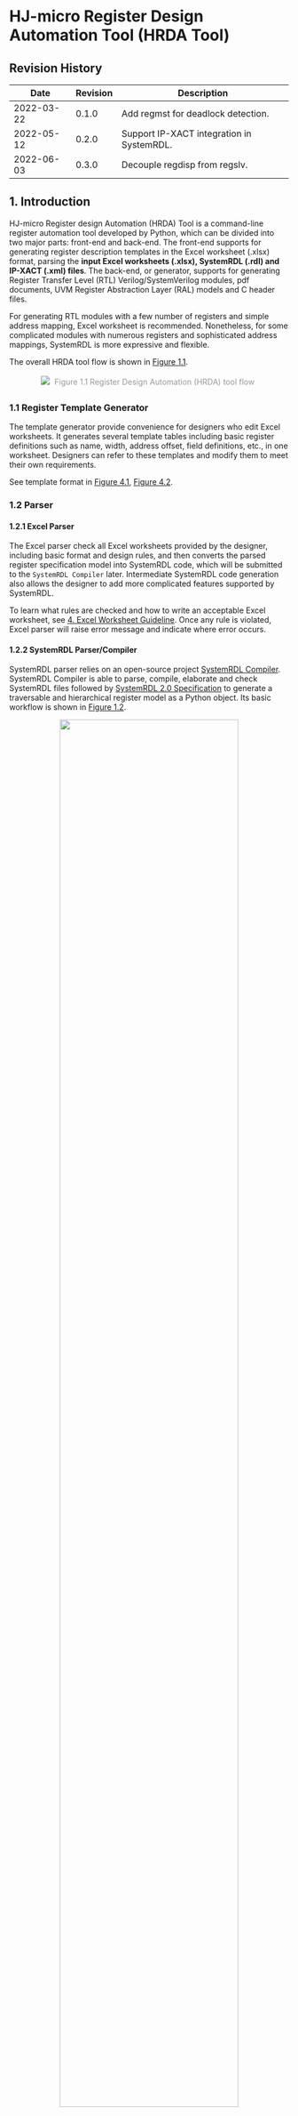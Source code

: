 # **HJ-micro Register Design Automation Tool (HRDA Tool)**

## **Revision History**

| Date       | Revision | Description                               |
| ---------- | -------- | ----------------------------------------- |
| 2022-03-22 | 0.1.0    | Add regmst for deadlock detection.        |
| 2022-05-12 | 0.2.0    | Support IP-XACT integration in SystemRDL. |
| 2022-06-03 | 0.3.0    | Decouple regdisp from regslv.             |

## **1. Introduction**

HJ-micro Register design Automation (HRDA) Tool is a command-line register automation tool developed by Python, which can be divided into two major parts: front-end and back-end. The front-end supports for generating register description templates in the Excel worksheet (.xlsx) format, parsing the **input Excel worksheets (.xlsx), SystemRDL (.rdl) and IP-XACT (.xml) files**. The back-end, or generator, supports for generating Register Transfer Level (RTL) Verilog/SystemVerilog modules, pdf documents, UVM Register Abstraction Layer (RAL) models and C header files.

For generating RTL modules with a few number of registers and simple address mapping, Excel worksheet is recommended. Nonetheless, for some complicated modules with numerous registers and sophisticated address mappings, SystemRDL is more expressive and flexible.

The overall HRDA tool flow is shown in [Figure 1.1](#pics_tool_flow).

<span id="pics_tool_flow"></span>
<center>
    <img src="docs/pics/tool_flow.svg">
    <div style="display: inline-block;
        color: #999;
        padding: 5px;">Figure 1.1 Register Design Automation (HRDA) tool flow
    </div>
</center>

### **1.1 Register Template Generator**

The template generator provide convenience for designers who edit Excel worksheets. It generates several template tables including basic register definitions such as name, width, address offset, field definitions, etc., in one worksheet. Designers can refer to these templates and modify them to meet their own requirements.

See template format in [Figure 4.1](#pics_excel_temp_cn), [Figure 4.2](#pics_excel_temp_en).

### **1.2 Parser**

#### **1.2.1 Excel Parser**

The Excel parser check all Excel worksheets provided by the designer, including basic format and design rules, and then converts the parsed register specification model into SystemRDL code, which will be submitted to the `SystemRDL Compiler` later. Intermediate SystemRDL code generation also allows the designer to add more complicated features supported by SystemRDL.

To learn what rules are checked and how to write an acceptable Excel worksheet, see [4. Excel Worksheet Guideline](#4-excel-worksheet-guideline). Once any rule is violated, Excel parser will raise error message and indicate where error occurs.

#### **1.2.2 SystemRDL Parser/Compiler**

SystemRDL parser relies on an open-source project [SystemRDL Compiler](https://github.com/SystemRDL/systemrdl-compiler). SystemRDL Compiler is able to parse, compile, elaborate and check SystemRDL files followed by [SystemRDL 2.0 Specification](https://www.accellera.org/images/downloads/standards/systemrdl/SystemRDL_2.0_Jan2018.pdf) to generate a traversable and hierarchical register model as a Python object. Its basic workflow is shown in [Figure 1.2](#pics_systemrdl_compiler).

<span id="pics_systemrdl_compiler"></span>
<center>
    <img src="docs/pics/systemrdl_compiler.svg" width="80%">
    <div style="display: inline-block;
    color: #999;
    padding: 5px;">Figure 1.2 SystemRDL compiler workflow </div>
</center>

Simple example:

```systemrdl
reg my_reg_t {
    field {} f1;
    field {} f2;
};

addrmap top {
    my_reg_t A[4];
    my_reg_t B;
};
```

Once compiled, the register model can be described like this:

<span id="pics_systemrdl_compiler"></span>
<center>
    <img src="docs/pics/rdlcompiler_ex1.svg" width="80%">
    <div style="display: inline-block;
    color: #999;
    padding: 5px;">Figure 1.3 hierarchical register model</div>
</center>

The hierarchical register model bridges the front-end and the back-end of HRDA. The front-end parser ultimately generates this model, and everything in the back-end is based on it after some pre-processing.

For a detailed description of this model, see SystemRDL Compiler Documentation : <https://systemrdl-compiler.readthedocs.io/en/stable/index.html>

#### **1.2.3 IP-XACT Importer**

The IP-XACT importer relies on an open-source project [PeakRDL-ipxact](https://github.com/SystemRDL/peakrdl-ipxact), and involves the ability to translate from IP-XACT data exchange document format to a SystemRDL register model.

Importing IP-XACT definitions can occur at any point alongside normal SystemRDL file compilation. When an IP-XACT file is imported, the register description is loaded into the SystemRDL register model as if it were an `addrmap` component declaration. Once imported, the IP-XACT contents can be used as-is, or referenced from another SystemRDL file.

### **1.3 Generator**

#### **1.3.1 Model Preprocessor**

The preprocessor traverse the register model compiled by the front-end, during which it modifies and double-check some node properties related to RTL generation.

To be more concrete:

- insert *hdl_path_slice* properties for each `field` instance
- complement user-defined properties for instances
  - *hj_genmst*
  - *hj_genslv*
  - *hj_gendisp*
  - *hj_flatten_addrmap*
  - *hj_use_abs_addr*
- check whether there are illegal assignments and try to fix some wrong property assignments
- filter some instances by assigning *ispresent = false*, thus the UVM RAL model won't consists of them
- complement RTL module names of all `addrmap` instances

#### **1.3.2 RTL Generator**

The RTL Generator is the core functionality of HRDA. It traverses the preprocessed register model and generate RTL code in Verilog/SystemVerilog format.

For the detailed architecture, see [2. RTL Architecture](#2-rtl-architecture).

#### **1.3.3 HTML Generator**

The HTML generator relies on an open-source project [PeakRDL-html](https://github.com/SystemRDL/peakrdl-html). It is able to generate address space documentation HTML file from the preprocessed register model. A simple example of exported HTML is shown in [Figure 1.4](#pics_html_ex).

<span id="pics_html_ex"></span>
<center>
    <img src="docs/pics/html_ex.png" width="80%">
    <div style="display: inline-block;
    color: #999;
    padding: 5px;">Figure 1.4 HTML document example</div>
</center>

------------------------------

**Warning:** Once there are numerous registers, such as tens of thousands, the generation process and the response the generated HTML page will be very slow and stuck at the loading process.

------------------------------

#### **1.3.4 PDF Generator**

(TO BE DONE)

### **1.3.5 UVM RAL Generator**

The export of the UVM register model relies on an open-source project [PeakRDL-uvm](https://github.com/SystemRDL/peakrdl-uvm).

### **1.3.6 C Header Generator**

(TO BE DONE)

## **2. RTL Architecture**

Control and status regsiters are distributed all around the chip in different subsystems, such as Network-on-chip (NoC), PCIe, MMU, SoC interconnect, Generic Interrupt Controller, etc. Not only hardware logic inside the respective subsystem, but also software needs to access them via system bus. HRDA provides a unified RTL architecture to make all these registers accessible by hardware, and software, namely visible to Application Processors (APs). All RTL modules generated by HRDA tool ultimately forms a network where each subsystem designer occupies one or more register trees (see more details in [2.1 Register Network](#21-register-network)).

### **2.1 Register Network**

Register Network, or `reg_network`, is a multi-root hierarchical network. A typical network architecture is shown in [Figure 2.1](#pics_reg_network).

<span id="pics_reg_network"></span>
<center>
    <img src="docs/pics/reg_network.svg"><br>
    <div style="display: inline-block;
    color: #999;
    padding: 5px;">Figure 2.1 register network architecture</div>
</center>

The entire network consists of many Register Tree (`reg_tree`) modules generated by HRDA which may connect to upstream interconnect unit, such as ARM NIC-450 Non-coherent Interconnect. The number of `reg_tree` modules determines the number of interface the upstream interconnect forwards.

Register Access Master, or `regmst`, is the root of a `reg_tree`. It converts `APB` interface to Register Native Access Interface (`reg_native_if`). See more details in [2.2 Register Native Access Interface (reg_native_if)](#22-register-native-access-interface-reg_native_if). Designers can delicately write SystemRDL files to construct multiple `reg_tree` modules, and connect them to upstream NIC-450 to support concurrent register access between different `reg_tree`.

There are some submodules in `reg_tree`:

- Register Access Master (`regmst`): a module generated by HRDA that serves as the root node of `reg_tree`. It is responsible for transfer reception from upstream interconnect and transfer forwarding to downstream modules (actually `regdisp`), and monitoring child node status as well. See more details in [2.3 Register Access Master (regmst)](#23-register-access-master-regmst).

- Register Dispatcher (`regdisp`): a module generated by HRDA that selectively dispatches transactions from upstream `reg_native_if` to one or more downstream `reg_native_if` by absolute address or base offset. `regdisp` modules can be chained to serve as child nodes (but not terminal nodes) in `reg_tree`. See more details in [2.4 Register Dispatcher (regdisp)](#24-register-dispatcher-regdisp)

- Register Access Slave (`regslv`): a module generated by HRDA that contains all **internal** registers described in SystemRDL. According to design and generation principles, `regslv` modules can only be connected to `regdisp` and serve as terminal nodes in `reg_tree`. If some registers are declared to be **external** in SystemRDL, `regslv` won't generate their RTL code. See more details in [2.5 Register Access Slave (regslv)](#25-register-access-slave-regslv).

- 3rd party IP: registers in other 3rd party IPs can also be accessed by connecting themselves to `reg_tree` via `reg_native_if`. According to design and generation principles, 3rd party IPs can only be connected to `regdisp` nodes and serve as terminal nodes in `reg_tree`.

- Memory: in some situations, memory is used to implement logical registers. External memories can be mapped to the register address space and integrated into the unified management of `reg_network` via `reg_native_if`, at which point the system bus sees no difference in the behavior of memory accesses and register accesses. Memories can only be connected to `regdisp` and serve as terminal nodes in `reg_tree`.

All modules above is corresponding to some components defined in the SystemRDL description written by designers, and their relationship can be found in [3. SystemRDL Coding Guideline](#3-systemrdl-coding-guideline).

------------------------------

**Note:** `reg_network` and `reg_tree` are not the RTL code generation boundry. In other words, there is not a wrapper of `reg_network` and `reg_tree` (but maybe HDRA will implement `reg_tree` wrapper generation in a future release). For now, only separate `regmst`, `regdisp`, `regslv` and bridge components will be generated, so it all depends on designers how to connect `reg_tree` (`regmst` and `regslv`) to the upstream interconnect unit such as NIC-450.

------------------------------

### **2.2 Register Native Access Interface (reg_native_if)**

Typically, except that the upstream interface of `regmst` is `APB`, every module is connected into the register network as a child node in `reg_tree` via Register Native Access Interface (`reg_native_if`). `reg_natvie_if` is used under following circumstances in `reg_network`:

- `regmst <-> regdisp`

- `regdisp <-> regdisp`

- `regdisp <-> regslv`

- `regdisp <-> 3rd party IP`

- `regdisp <-> memory`

All signals are listed in [Table 2.2](#table_rni_def):

<span id="table_rni_def"></span>
| Signal Name | Direction | Width | Description |
| ----------- | --------- | ----- | ----------- |
| req_vld | input from upstream, output to downsream | 1 | request valid |
| ack_vld | output to upstream, input from downsream | 1 | acknowledgement valid |
| addr | input from upstream, output to downsream | BUS_ADDR_WIDTH | address |
| wr_en | input from upstream, output to downsream | 1 | write enable |
| rd_en | input from upstream, output to downsream | 1 | read enable |
| wr_data | input from upstream, output to downsream | BUS_DATA_WIDTH | write data |
| rd_data | output to upstream, input from downsream | BUS_DATA_WIDTH | read data |
<center>
    <div style="display: inline-block;
        color: #999;
        padding: 5px;">Table 2.2 reg_native_if signal definitions
    </div>
</center>

where `BUS_ADDR_WIDTH` defaults to 64 bit, and `BUS_DATA_WIDTH` defaults to 32 bit.

As mentioned before, `reg_native_if` can be forwarded to connect external memories or 3rd party IPs which serve as terminal nodes in `reg_tree`. The following [2.2.1 Write Transaction](#221-write-transaction) and [2.2.2 Read Transaction](#222-read-transaction) sections show basic transaction sequences to help designers integrate modules and connect wires.

For one read or write transaction, **`ack_vld` is not allowed to be asserted by downstream modules before `req_vld` is asserted**.

#### **2.2.1 Write Transaction**

There are two methods for write transactions. One is with no wait state: `ack_vld` is asserted once `req_vld` and `wr_en` raises. The other is with one or more wait states: `ack_vld` is asserted after `req_vld` and `wr_en` have raised for more than one cycles. `req_vld`, `addr`, `wr_en` and `wr_data` should be valid at the same cycle, and are valid for **only one cycle**.

<span id="pics_rni_write_trans_1"></span>
<center>
    <img src="docs/pics/reg_native_if/write_trans_1.svg"><br>
    <div style="display: inline-block;
        color: #999;
        padding: 5px;">Figure 2.3 write transaction with no wait state
    </div>
</center>

<span id="pics_rni_write_trans_2"></span>
<center>
    <img src="docs/pics/reg_native_if/write_trans_2.svg"><br>
    <div style="display: inline-block;
        color: #999;
        padding: 5px;">Figure 2.4 write transaction with one or more wait states
    </div>
</center>

#### **2.2.2 Read Transaction**

There are two methods for read transactions. One is with no wait state: `ack_vld` is asserted and `rd_data` are valid once `req_vld` and `rd_en` raises. The other is with one or more wait states: `ack_vld` is asserted after `req_vld` and `rd_en` have raised for more than one cycles. `req_vld`, `addr`, `rd_en` should be valid at the same cycle, and are valid for **only one cycle**.

<span id="pics_rni_read_trans_1"></span>
<center>
    <img src="docs/pics/reg_native_if/read_trans_1.svg"><br>
    <div style="display: inline-block;
        color: #999;
        padding: 5px;">Figure 2.5 read transaction with no wait state
    </div>
</center>

<span id="pics_rni_read_trans_2"></span>
<center>
    <img src="docs/pics/reg_native_if/read_trans_2.svg"><br>
    <div style="display: inline-block;
    color: #999;
    padding: 5px;">Figure 2.6 read transaction with one or more wait states
</div>
</center>

### **2.3 Register Access Master (regmst)**

The top-level (root) `addrmap` instance in SystemRDL corresponds to a `regmst` module, and the RTL module name (also file name) is `regmst_<suffix>`, where `<suffix>` is instance name of root `addrmap` in SystemRDL.

If input files are Excel worksheets only, all of them will be converted to SystemRDL and an extra top-level (root) `addrmap` will be automatically generated, the instance name is `excel_top` or assigned by `-m/--module` option (see [5.2 Command Options and Arguments](#52-command-options-and-arguments)).

`regmst` is the root node of `reg_tree`, and is responsible for monitoring all downstream nodes. [Figure 2.7](#pics_regmst_rtl_infra) shows the architecture of `regmst`.

<span id="pics_regmst_rtl_infra"></span>
<center>
    <img src="docs/pics/regmst_rtl_infra.svg">
    <div style="display: inline-block;
        color: #999;
        padding: 5px;">Figure 2.7 regmst architecture
    </div>
</center>

`regmst` bridges SoC-level interconnect (`APB` now) and `reg_native_if`. `disp_decoder` decodes the **absolute address** and `mst_fsm` launches the access request to downstream modules (actually `regdisp`).

Then `regmst` starts a timer. If a timeout event occurs in waiting for response from downstream modules, `regmst` responds to the upstream interconnect with `PREADY` and `PSLVERR` asserted, and with fake data `0xdead_1eaf` if it is a read transaction, and aseerts an interrupt to report the timeout event. Meanwhile, unresponded request information is logged in local registers of `regmst` and software is able to determine the problematic module by reading them. Software also can assert soft reset by writing to the soft-reset register, which results in `regmst` broadcasting a synchronous reset signal to all downstream modules so that all sequential logic (FSM in `regslv`, all flip-flops, bridge components, etc.) can be reset to prevent `reg_tree` from being stuck in waiting for response (`ack_vld`).

`regmst` module does not support outstanding transactions, so the process logic is quite straitforward:

  1. Once receiving a APB transaction, `disp_decoder` in `regmst` decodes the **absolute address** to determine whether current access belongs to its downstream modules

  2. `regmst` forwards access to the downstream `regdisp` module, then waits for response (`ack_vld`), and starts a timer as well.

     - If downstream modules responds with `ack_vld` asserted in `reg_native_if`, `regmst` responds to the upstream interconnect with `PREADY` asserted in `APB` interface, then `mst_fsm` resets timer and returns to idle state.

     - If a timeout event occurs, `regmst` logs current address, finishes the transaction with `PREADY` and `PSLVERR` asserted, and returns fake data if it is a read transaction, and asserts the interrupt signal.

     - Software sets the soft-reset register inside `regmst` which then asserts global synchronous reset signal to all downstream modules.

With regard to clock domain, `regmst` runs on the register native domain (typically 50MHz).

[Table 2.8](#table_regmst_ports) shows port definitions of `regmst`.

// TODO
<span id="table_regmst_ports"></span>
|    Port     | Direction | Width | Description |
| ----------- | --------- | ----- | ----------- |
<center>
    <div style="display: inline-block;
        color: #999;
        padding: 5px;">Table 2.8 regmst port definition
    </div>
</center>

### **2.4 Register Dispatcher (regdisp)**

The immediate sub-addrmap instance of root `addrmap` or any `addrmap` instance which is assigned *hj_gendisp = true* corresponds to a `regdisp` module, and the RTL module name (also file name) is `regdisp_<suffix>`, where `<suffix>` is current `addrmap` instance name in SystemRDL.

`regdisp` is responsible for one-to-many access request dispatch like an inverse multiplexor, and it is **the only module in `reg_tree` that can connect multiple downstream modules which may be `regslv` modules implementing internal registers, 3rd party IPs, external memories or another `regdisp` module via `reg_native_if`**. [Figure 2.9](#pics_regdisp_rtl_infra) shows the architecture of `regdisp`.

<span id="pics_regdisp_rtl_infra"></span>
<center>
    <img src="docs/pics/regdisp_rtl_infra.svg"><br>
    <div style="display: inline-block;
        color: #999;
        padding: 5px;">Figure 2.9 regdisp architecture
    </div>
</center>

As [Figure 2.9](#pics_regdisp_rtl_infra) shows, `regdisp` has additional optional functionalities based on design requirements described in SystemRDL by explicitly assigning user-defined properties such as *hj_use_abs_addr*, *hj_use_upstream_ff*, *hj_use_backward_ff* (See [3.1.11 User-defined Property](#3111-user-defined-property)):

- Convert absolute address to base offset in `reg_native_if::addr` (assign *hj_use_abs_addr = false* in current `addrmap` representing for `regdisp`)

  - If base address of the downstream module is aligned, simply clip several high bits of `addr`. For example,

    ```verilog
    // cut 48 higher bits and reserve only 16 lower bits
    assign  downstream__addr_pre[0] = {48'b0, downstream__addr_imux[0]][15:0]};
    ```

  - Otherwise, generate a subtractor. For example,

    ```verilog
    // base address is 0x20c
    assign  downstream__addr_pre[0] = downstream__addr_imux[0] - 64'h20c;
    ```

- Insert DFFs alongside the forward datapath of `reg_native_if` (assign *hj_use_upstream_ff = true* in immediate sub-addrmap of current `addrmap` representing for `regdisp`)

- Insert a DFF alongside the backward datapath of `reg_native_if` (assign *hj_use_backward_ff = true* in current `addrmap` representing for `regdisp`)

With regard to clock domain, `regdisp` runs on the register native domain (typically 50MHz).

[Table 2.10](#table_regdisp_ports) shows port definitions of `regmst`.

// TODO
<span id="table_regdisp_ports"></span>
|    Port     | Direction | Width | Description |
| ----------- | --------- | ----- | ----------- |
<center>
    <div style="display: inline-block;
        color: #999;
        padding: 5px;">Table 2.10 regdisp port definition
    </div>
</center>

### **2.5 Register Access Slave (regslv)**

`regslv` modules are used to implement internal registers. Any `addrmap` instance which is assigned *hj_genslv = true* or an Excel worksheet corresponds to a `regslv` module, and the RTL module name (also file name) is `regslv_<suffix>`, where `<suffix>` is the `addrmap` instance name in SystemRDL or Excel worksheet name.

[Figure 2.11](#pics_regslv_rtl_infra) shows the architecture of `regslv`.

<span id="pics_regslv_rtl_infra"></span>
<center>
    <img src="docs/pics/regslv_rtl_infra.svg"><br>
    <div style="display: inline-block;
        color: #999;
        padding: 5px;">Figure 2.11 regslv architecture
    </div>
</center>

`regslv` is the terminal node in `reg_tree` and its immediate parent node is `regdisp`, so it does not forward any interface. Designers should use `regdisp` if they want to forward interface to 3rd party IPs or external memories.

[Table 2.12](#table_regdisp_ports) shows port definition of `regslv`.

// TODO
<span id="table_regslv_ports"></span>
|    Port     | Direction | Width | Description |
| ----------- | --------- | ----- | ----------- |
<center>
    <div style="display: inline-block;
        color: #999;
        padding: 5px;">Table 2.12 regslv port definition
    </div>
</center>

#### **2.5.1 slv_fsm**

`slv_fsm` is a finite state machine (FSM) that copes with transactions dispatched from the upstream `regdisp` module and forwards transactions to external `reg_native_if` in case that the access is located at downstream modules. The state transition diagram is shown in [Figure 2.10](#).

#### **2.5.2 external_decoder**

// FIXME

```verilog
always_comb begin
    int_selected = 1'b0;
    ext_sel = {EXT_NUM{1'b0}};
    none_selected = 1'b0;
    unique casez (global_address)
        64'h0,64'h4: int_selected = 1'b1;   //
        64'h2?,64'h3?: ext_sel[0] = 1'b1;   // external module ext_mem_1
        default: none_selected = 1'b1;
    endcase
end
```

#### **2.5.3 internal_decoder**

// FIXME

```verilog
always_comb begin
    reg_sel = {REG_NUM{1'b0}};
    dummy_reg = 1'b0;
    unique casez (regfile_addr)
        64'h0:reg_sel[0] = 1'b1;//['REG1', '_snap_0']
        64'h4:reg_sel[1] = 1'b1;//['REG1', '_snap_1']
        default: dummy_reg = 1'b1;
    endcase
end
```

#### **2.5.4 split_mux**

// FIXME

`split_mux` is a one-hot multiplexor with a parameter to specify `group_size`. When number of input candidcates exceed `group_size`, a two-level multiplexor network is constructed and DFFs are inserted between two levels to improve timing performance.

#### **2.5.5 snapshot module**

// FIXME

#### **2.5.6 value_deliver**

// FIXME

### **2.6 Register and Field**

// FIXME

`field` is the structural component at the lowest level. The `field` architecture is shown in [Figure 2.11](#pics_field_rtl_infra).

<span id="pics_field_rtl_infra"></span>
<center>
    <img src="docs/pics/field_rtl_infra.svg">
    <div style="display: inline-block;
        color: #999;
        padding: 5px;">Figure 2.11 field architecture
    </div>
</center>

The `field` module implements various hardware and
software access types defined in Excel worksheets and SystemRDL descriptions. When alias or shared property is defined in SystemRDL, a corresponding number of software control (`sw_ctrl`) logic will be generated.

// FIXME

All supported access types are listed in `xregister.vh`:

```verilog
// SW_TYPE
`define SW_RO    4'd0 // Read only
`define SW_RW    4'd1 // Read Write
`define SW_RW1   4'd2 // Read, Write once after reset
`define SW_WO    4'd3 // Write only
`define SW_W1    4'd4 // Write once after reset

// SW_ONREAD_TYPE
`define NA       4'd0 // No Read side-effect
`define RCLR     4'd1 // Clear on Read
`define RSET     4'd2 // Set on Read

// SW_ONWRITE_TYPE
`define NA       4'd0 // No Write side-effect
`define WOCLR    4'd1 // Write 1 to Clear
`define WOSET    4'd2 // Write 1 to Set
`define WOT      4'd3 // Write 1 to Toggle
`define WZS      4'd4 // Write 0 to Set
`define WZC      4'd5 // Write 0 to Clear
`define WZT      4'd6 // Write 0 to Toggle

// HW_TYPE
`define HW_RO    4'd0 // Read only
`define HW_RW    4'd1 // Read, Write on hw_pulse
`define HW_CLR   4'd2 // Bitwise Clear, hw_pulse input is ignored.
`define HW_SET   4'd3 // Bitwise Set, hw_pulse input is ignored.
```

Additionally, there are some other features that can be implemented and generated in RTL. See more in [SystemRDL Coding Guideline](#systemrdl-coding-guideline).

`field` is concatenated to form `register` and mapped into address space for software access, as shown in [Figure ](#).

// FIXME

<>

### **2.7 Detailed Register Tree Architecture and Performance Evaluation**

// FIXME

## **3. SystemRDL Coding Guideline**

// FIXME

SystemRDL is a language for the design and delivery of intellectual property (IP) products used in designs. SystemRDL semantics supports the entire life-cycle of registers from specification, model generation, and design verification to maintenance and documentation. Registers are not just limited to traditional configuration registers, but can also refer to register arrays and memories.

This chapter is based on the [SystemRDL 2.0 Specification](https://www.accellera.org/images/downloads/standards/systemrdl/SystemRDL_2.0_Jan2018.pdf). In other words, it specifies a subset of SystemRDL syntax and features to use, and some pre-defined properties under this framework. What's more significant, **HRDA Tool only interpret SystemRDL features mentioned in this chapter, namely other features are not supported and make no sense in the tool back-end generation process**.

### **3.1 General Rules**

#### **3.1.1 Components and Definition**

A component in SystemRDL is the basic building block or a container which contains properties that further describe the component’s behavior. There are several structural components in SystemRDL: `field`, `reg`, `mem`, `regfile`, and `addrmap`. All structural components are supported in HRDA Tool, and their mappings to RTL module are as follows:

- `field`: describes fields in registers

- `reg`: describes registers that contains many fields

- `regfile`: pack registers together with support of address allocation

- `addrmap`: similar to `regfile` on packing register and allocating addresses.
   Additionally, it defines the **RTL code generation boundary**. Each definition of `addrmap` with `hj_genrtl` property set to `True` will be generated to an `regslv` module, see [Table ](#)

Additionally, HRDA supports one non-structural component, `signal`. Signals are used to describe field synchronous resets. But SystemRDL seems to be not allowed to reference `signal` components in property assignment, but HRDA implement it by defining a user-defined property named `hj_syncresetsignal`, see [Table ](#)

SystemRDL components can be defined in two ways: definitively or anonymously.

- Definitive defines a named component type, which is instantiated in a separate statement. The definitive definition is suitable for reuse.

- Anonymous defines an unnamed component type, which is instantiated in the same statement. The anonymous definition is suitable for components that are used once.

A definitive definition of a component appears as follows.

```systemrdl
component new_component_name [#(parameter_definition [, parameter_definition]*)]
{[component_body]} [instance_element [, instance_element]*];
```

An anonymous definition (and instantiation) of a component appears as follows.

```systemrdl
component {[component_body]} instance_element [, instance_element]*;
```

More explanations:

- `component` is one of the keywords mentioned above (`field`, `reg`, `regfile`, `addrmap`, `signal`).

- For a definitively defined component, `new_component_name` is the user-specified name for the component.

- For a definitively defined component, `parameter_definition` is the user-specified parameter as defined like this:

  ```systemrdl
  parameter_type parameter_name [= parameter_value]
  ```

- For an anonymously defined component, `instance_element` is the description of the instantiation attributes, as defined like this:

  ```systemrdl
  instance_name [{[constant_expression]}* | [constant_expression : constant_expression]][addr_alloc]
  ```

- The `component_body` is comprised of zero or more of the following.

  - Default property assignments

  - Property assignments

  - Component instantiations

  - Nested component definitions

- The first instance name of an anonymous definition is also used as the component type name.

- The address allocation operators like stride (`+=`), alignment (`%`), and offset (`@`) of anonymous instances are the same as the definitive instances. See [Address Allocation Operator](#3143-address-allocation-operator) for more information.

Components can be defined in any order, as long as each component is defined before it is instantiated. All structural components (and signals) need to be instantiated before being generated.

Here is an example for register definition, where the register `myReg` is a definitive definition, and the field `data` is an anonymous definition:

```systemrdl
reg myReg #(longint unsigned SIZE = 32, boolean SHARED = true) {
  regwidth = SIZE;
  shared = SHARED;
  field {} data[SIZE – 1];
  };
```

Component definitions can have parameters. Parameter can be overwritten during component instantiation. Here is an example:

```systemrdl
addrmap myAmap {
    myReg reg32;
    myReg reg32_arr[8];
    myReg #(.SIZE(16)) reg16;
    myReg #(.SIZE(8), .SHARED(false)) reg8;
};
```

For more details, see [SystemRDL 2.0 Specification](https://www.accellera.org/images/downloads/standards/systemrdl/SystemRDL_2.0_Jan2018.pdf) Chapter 5.1.1.

#### **3.1.2 Component Instantiation**

In a similar fashion to defining components, SystemRDL components can be instantiated in two ways.

- A definitively defined component is instantiated in a separate statement, as follows:

  ```systemrdl
  type_name [#(parameter_instance [, parameter_instance]*)] instance_element [, instance_element]* ;
  ```

- An anonymously defined component is instantiated in the statement that defines it. For example:

  ```systemrdl
  // The following code fragment shows a simple scalar field component instantiation
  field {} myField; // single bit field instance named "myField"

  // The following code fragment shows a simple array field component instantiation.
  field {} myField[8]; // 8 bit field instance named "myField"
  ```

#### **3.1.3 Component Property**

In SystemRDL, components have various properties to determine their behavior. For built-in properties, there are general component properties and specific properties for each component type (`field`, `reg`, `addrmap`, etc.) in SystemRDL. Each property is associated with at least one data type (such as integer, boolean, string, etc). In addition to build-in properties, SystemRDL also supports for user-defined properties, and HRDA tool pre-defines some user-defined properties to assist RTL module generation process, which are concretely specified in [User-defined Property](#user-defined-property).

All general component properties supported by HRDA are described in [Table ](#), and other supported component-specific properties are discussed in following chapters.

<>

Properties can be assigned in two ways. One is at the definition time, for example:

```systemrdl
field {} outer_field ;
reg {
  default name = "default name";
  field {} f1; // assumes the name "default name" from above
  field { name = "new name";} f2; // name assignment overrides "default name"
  outer_field f3 ; // name is undefined, since outer_field is not defined in the
                   // scope of the default name
} some_reg;
```

The other way is called dynamic assignment which uses the `->` operator:

```systemrdl
reg {
  field {} f1;
  f1->name = "New name for Field 1";
  } some_reg[8];

some_reg->name = "This value is applied to all elements in the array";
some_reg[3]->name = "Only applied to the 4th item in the array of 8";
```

Dynamic assignment allows the designer to overwrite or assign properties outside component definitions, thus provides much convenience for component instantiation.

#### **3.1.4 Instance Address Allocation**

The offset of an component instance within an object is always relative to its parent component instance. If an instance is not explicitly assigned an address using address allocation operators (see [Address Allocation Operator](#3143-address-allocation-operator)), HRDA tool assigns the address according to the alignment and addressing mode. The address of an instance from the top-level `addrmap` is calculated by adding the instance offset and the offset of all its parent objects.

##### **3.1.4.1 Alignment**

The `alignment` property defines the byte value of which the container's instance addresses shall be a multiple. This property can be set for `addrmap` and `regfile`, and its value shall be a power of two ($2^N$). Its value is inherited by all of the container's non-addrmap children. By default, instantiated components shall be aligned to a multiple of their width (e.g., the address of a 64-bit register is aligned to the next 8-byte boundary).

A simple example:

```systemrdl
regfile fifo_rfile {
    alignment = 8;
    reg {field {} a;} a; // Address of 0
    reg {field {} a;} b; // Address of 8. Normally would have been 4
};
```

##### **3.1.4.2 Addressing Mode**

The `addressing` property can only be used in `addrmap` component. There are three addressing modes: `compact`, `regalign` (default), and `fullalign`.

`compact` specifies the components are packed tightly together but are still aligned to the `accesswidth` parameter. Examples are as follows.

```systemrdl
addrmap some_map {
    default accesswidth=32;
    addressing=compact;
    reg { field {} a; } a; // Address 0x0 - 0x3: 4 bytes
    reg { regwidth=64; field {} a; } b; // Address 0x4 - 0x7: lower 32-bit,
                                        // Address 0x8 - 0xB: higher 32-bit
                                        // starting address 0x4 tightly follows previous
                                        // reg "a"
    reg { field {} a; } c[20]; // Address 0xC  - 0xF:  Element 0
                               // Address 0x10 - 0x13: Element 1
                               // Address 0x14 - 0x17: Element 2
};
```

```systemrdl
addrmap some_map {
    default accesswidth=64;
    addressing=compact;
    reg { field {} a; } a; // Address 0x0 - 0x3: 4 bytes
    reg { regwidth=64; field {} a; } b; // Address 0x8 - 0xB:
    reg { field {} a; } c[20]; // Address 0x10 - Element 0
                               // Address 0x14 - Element 1
                               // Address 0x18 - Element 2
                               // starting address is 0x10, align to 64-bit, 4 bytes in 0xC-0xF is skipped
};
```

`regalign` (default) specifies the components are packed in a way that each component's start address is a multiple of its size (in bytes). Array elements are aligned according to the individual element's size (this results in no gap between the array elements). This generally results in simpler address decode logic. Examples are as follows.

```systemrdl
addrmap some_map {
  default accesswidth = 32;
  addressing = regalign;
  reg { field {} a; } a; // Address 0x0
  reg { regwidth=64; field {} a; } b; // Address 0x8-0xF, align to 64-bit
  reg { field {} a; } c[20]; // Address 0x10
                             // Address 0x14 - Element 1
                             // Address 0x18 - Element 2
};
```

`fullalign` The assigning of addresses is similar to `regalign` except for arrays. The alignment value for the first element in an array is the size in bytes of the whole array (i.e., the size of an array element multiplied by the number of elements), rounded up to nearest power of two. The second and subsequent elements are aligned according to their individual size (so there are no gaps between the array elements).

```systemrdl
addrmap some_map {
  default accesswidth = 32;
  addressing = fullalign;
  reg { field {} a; } a; // Address 0
  reg { regwidth=64; field {} a; } b; // Address 8
  reg { field {} a; } c[20]; // Address 0x80 - Element 0
                             // Address 0x84 - Element 1
                             // Address 0x88 - Element 2
                             // starting address align to 4*20=80Byte,
};
```

##### **3.1.4.3 Address Allocation Operator**

When instantiating `reg`, `regfile`, `mem`, or `addrmap`, the address
may be assigned using one of following address allocation operators.

1. `@`: It specifies the address for the instance.

    ```systemrdl
    addrmap top {
    regfile example{
        reg some_reg {
        field {} a;
        };

        some_reg a @0x0;
        some_reg b @0x4;

        // Implies address of 8
        // Address 0xC is not implemented or specified
        some_reg c;

        some_reg d @0x10;
        };
    };
   ```

2. `+=`: It specifies the address stride when instantiaing an array of components (controls the spacing of the components). The address stride is relative to the previous instane's address. It is only used for arrayed `addrmap`, `regfile`, `reg`, or `mem`.

    ```systemrdl
    addrmap top {
    regfile example {
        reg some_reg { field {} a; };

        some_reg a[10]; // So these will consume 40 bytes
                        // Address 0,4,8,C....

        some_reg b[10] @0x100 += 0x10; // These consume 160-12 bytes of space
                                    // Address 0x100 to 0x103, 0x110 to 0x113,....
        };
    };
    ```

3. `%=`: It specifies the aligment of address when instantiaing a component (controls the aligment of the components). The initial address alignment is relative to the previous instance's address. The `@` and `%=` operators are mutually exclusive per instance.

    ```systemrdl
    addrmap top {
    regfile example {
        reg some_reg { field {} a; };

        some_reg a[10]; // So these will consume 40 bytes
                        // Address 0,4,8,C....

        some_reg b[10] @0x100 += 0x10; // These consume 160-12 bytes of space
                                    // Address 0x100 to 0x103, 0x110 to 0x113,....

        some_reg c %=0x80; // This means ((address % 0x80) == 0))
                        // So this would imply an address of 0x200 since
                        // that is the first address satisfying address>=0x194
                        // and ((address % 0x80) == 0)
    };
    };
    ```

### **3.1.5 Signal Component**

`signal` components only support `signalwidth` property, and all signals are treated and used as synchronous reset of `field` components, thus the user-defined property `hj_syncresetsignal` can be only assigned in `field` components.

A simple example:

```systemrdl
addrmap foo {
    signal { signalwidth=8;} mySig[8];
};
```

### **3.1.6 Field Component**

#### **3.1.6.1 Naming Convention**

Each SystemRDL `field` instance will be generated to an RTL `field` module instance. In generated RTL, stem name of field is `<reg_inst_name>__<field_inst_name>`. Other signals belong to the field are named by prefixing/suffixing elements.  e.g., Register instance name is `ring_cfg`, Field instance name is `rd_ptr`:

1. `field` instance name is `x__<stem>` (prefixed with `x__`): `x__ring_cfg__rd_ptr`

2. output port name for current field value is `<stem>__curr_value`: `ring_cfg__rd_ptr__curr_value`

3. input port for update its value from hardware is `<stem>__next_value`: `ring_cfg__rd_ptr__next_value`

4. input port for quarlifying update is `<stem>__pulse`: `ring_cfg__rd_ptr__pulse`

#### **3.1.6.2 Description Guideline**

SystemRDL defines several properties for describing Field, however, only a subset of them are interpreted by the HRDA tool.  Only properties documented in this section are allowed for Field description, others are prohibited to use.

| Property | Notes | Type | Default | Dynamic |
|----------|-------|------|---------|---------|
| `fieldwidth`      | Width of Field.                                                                                                                   | *longint unsigned* | 1       | No  |
| `reset`           | Reset value of Field.                                                                                                             | *bit*              | 0       | Yes |
| `resetsignal`     | Reference to signal used as `Asynchornous reset` of the Field.                                                                    | *reference*        |         | Yes |
| `hj_syncresetsignal` | Reference to signal used as `Synchronous Reset` of the Field.                                                                  | *reference*        |         | Yes |
| `name`            | Specifies a more descriptive name (for documentation purposes).                                                                   | *string*           | ""      | Yes |
| `desc`            | Describes the component's purpose.  MarkDown syntax is allowed                                                                    | *string*           | ""      | Yes |
| `sw`              | Software access type, one of `rw`, `r`, `w`, `rw1`, `w1`, or `na`.                                                                | *access type*      | `rw`    | Yes |
| `onread`          | Software read side effect, one of `rclr`, `rset`, or `na`.                                                                        | *onreadtype*       | `na`    | Yes |
| `onwrite`         | Software write side effect, one of `woset`, `woclr`, `wot`, `wzs`, `wzc`, `wzt`, or `na`.                                         | *onwritetype*      | `na`    | Yes |
| `swmod`           | Populate an output signal which is asserted when field is modified by software (written or read with a set or clear side effect). | *boolean*          | false   | Yes |
| `swacc`           | Populate an output signal which is asserted when field is read.                                                                   | *boolean*          | false   | Yes |
| `singlepulse`     | Populate an output signal which is asserted for one cycle when field is written 1.                                                | *boolean*          | false   | Yes |
| `hw`              | Hardware access type, one of `rw`, or `r`                                                                                         | *access type*      | `r`     | No  |
| `hwclr`           | Hardware clear.  Field is cleared upon assertion on hardware signal in bitwise mode.                                              | *boolean*          | false   | Yes |
| `hwset`           | Hardware set.  Field is set upon assertion on hardware signal in bitwise mode.                                                    | *boolean*          | false   | Yes |
| `precedence`      | One of `hw` or `sw`, controls whether precedence is granted to hardware (`hw`) or software (`sw`) when contention occurs.         | *precedencetype*   | `sw`    | Yes |

`resetsignal` specifies signal used as `Asynchronous reset` for the Field.  By default, `rst_n` is used as asynchronous reset signal. When set to a reference of signal, an input port is populated for the signal and the field's asynchronous reset will be connected to the signal.

`hj_syncresetsignal` is a *User-defined* property that specifies signal (or multiple signals) used as `Synchronous Reset` for the Field.  By default, a Field doesn't have Synchronous reset.  User can set `hj_syncresetsignal` property more than once to specify multiple synchronous reset signals.  Each synchronous reset signal `must` be active high and one clock cycle wide.  Reset value of synchronous reset is the same as that of asynchronous reset.

When `singlepulse` is `true`, `onwrite` property is ignored.

Current value of Field (`<stem>__curr_value`) is always output to user logic.  If `hw` is `rw`, two more inputs are populated (`<stem>__next_value` and `<stem>__pulse`) for updating field value from user logic.  If value from hardware is expected to be continously updated into Field, user should tie `<stem>__pulse` to `1'b1`.  If either `hwclr` or `hwset` is `true` (they are mutually exclusive), `field` module use `<stem>__next_value` in bitwide mode and ignores `<stem>__pulse`.  Each pulse in `<stem>__next_value` will clear or set corresponding bit on Field.

#### **3.1.6.3 Examples**

```systemrdl
field {sw=rw; hw=r;} f1[15:0] = 1234;

field f2_t {sw=rw; hw=r;};

f2_t f2[16:16] = 0;
f2_t f3[17:17] = 0;

field {
    sw=rw; hw=r;
    hdl_path_slice = '{"f4"};
} f4[31:30] = 0;
field {
    sw=rw; hw=r;
    hdl_path_slice = '{"f5_29", "f5_28"};
} f5[29:28] = 0;
```

### **3.1.7 Register Component**

#### **3.1.7.1 Naming Convention**

Each `reg` instance is a concatenation of `field` instance. In RTL code, no module is implemented for Register. Instead, an `always_comb` block is used to concatenate `curr_value` of `field`. For example:

```verilog
// ring_cfg
always_comb begin
   ring_cfg[31:0] = 32'd0;
   ring_cfg[31] = ring_cfg__ring_en__curr_value;
   ring_cfg[7:4] = ring_cfg__ring_size__curr_value[3:0];
end
```

All `field` components in a `reg` share same register `rd_en`, `wr_en`, and `wr_data`.  HRDA tool will connect the correct signal from address decoder to Field instances.

#### **3.1.7.2 Description Guideline**

Register definitions are all considered to be *internal*.  *external* is only applied on `regfile` instances.

Additionally, *alias* property is supported on regsiter instances within regfile.

An *alias register* is a register that appears in multiple locations of the same address map. It is physically implemented as a single register such that a modification of the register at one address location appears at all the locations within the address map. From the perspective of software, the accessibility of this register may be different in each address location of the address block.

Alias registers are allocated addresses like physical registers and are decoded like physical registers, but they perform these operations on a previously instantiated register (called the primary register).  Since alias registers are not physical, hardware access and other hardware operation properties are not used. Software access properties for the alias register can be different from the primary register. For example:

```systemrdl
reg some_intr_r { field { level intr; hw=w; sw=r; woclr; } some_event; };
addrmap foo {
  some_intr event1;

  // Create an alias for the DV team to use and modify its properties
  // so that DV can force interrupt events and allow more rigorous structural
  // testing of the interrupt.
  alias event1 some_intr event1_for_dv;
  event1_for_dv.some_event->woclr = false;
  event1_for_dv.some_event->woset = true;
};
```

Another similar property, *shared*, allows same physical register to be mapped in several different address space.

All supported properties are listed in [Table ](#table_reg_property).

<span id="table_reg_property"></span>
| Property      | Notes                                                              | Type               | Default | Dynamic |
|---------------|--------------------------------------------------------------------|--------------------|---------|---------|
| `regwidth`    | Width of Register.                                                 | *longint unsigned* | 32      | No      |
| `accesswidth` | Minimum software access width operation performed on the register. | *longint unsigned* | 32      | No      |
| `shared`      | Defines a register as being shared in different address maps.      | *boolean*          | false   | No      |
<center>
<div style="display: inline-block;
color: #999;
padding: 5px;">Table 3.x supported register component properties</div>
</center>

#### **3.1.7.3 Example**

These are examples of using register properties.

```systemrdl
reg my64bitReg {
    regwidth = 64;
    field {} a[63:0]=0;
};
reg my32bitReg { regwidth = 32;
    accesswidth = 16;
    field {} a[16]=0;
    field {} b[16]=0;
};
```

### **3.1.8 Regfile Component**

#### **3.1.8.1 Description Guideline**

A `regfile` is as a logical grouping of one or more registers and `regfile` instances. It packs registers together and provides address allocation support, which is useful for introducing an address gap between registers. The only difference between the `regfile` and the address map (`addrmap`) is an `addrmap` defines an RTL implementation boundary where the `regfile` does not. Since `addrmaps` define a implementation block boundary, there are some specific properties that are only specified for address maps and not specified for `regfiles`.

When `regfile` is instantiated within another `regfile`, HRDA considers inner `regfile` instances are flattened and concatenated to form a larger `regfile`. So "`regfile` nesting" is just a technique to organize register descriptions. No *internal* or *external* is considered.

Standard SystemRDL allows *external* to be applied on `regfile` instances, but HRDA tool ignores *external* modifications on `regfile` instance. `regfile` instance is always considered as packer of registers. *external* only applies on `addrmap` instances.

All supported properties are listed in [Table ](#table_regfile_property).

<span id="table_regfile_property"></span>
| Property    | Notes                                                                               | Type               | Default | Dynamic |
|-------------|-------------------------------------------------------------------------------------|--------------------|---------|---------|
| `alignment` | Specifies alignment of all instantiated components in the associated register file. | *longint unsigned* |         | No      |
<center>
<div style="display: inline-block;
color: #999;
padding: 5px;">Table 3.x supported regfile component properties</div>
</center>

#### **3.1.8.2 Example**

```systemrdl
regfile myregfile #(.A (32)) {
  alignment = 32;
  reg {} xx;
}
```

### **3.1.9 Memory Description**

#### **3.1.9.1 Descriptions Guideline**

Memory instances in `addrmap` are always *external*. When mapping memory into register space, the generated `reg_slv` module forwards access that falls in memory address region to memory access interface. Each mapped memory has a dedicated access data path.

Memory definition accepts properties listed in [Table ](#table_mem_property).

<span id="table_mem_property"></span>
| Property     | Notes                                             | Type                | Default | Dynamic |
|--------------|---------------------------------------------------|---------------------|---------|---------|
| `mementries` | The number of memory entries, a.k.a memory depth. | *longint unsigned*  |         | No      |
| `memwidth`   | The memory entry bit width, a.k.a memory width.   | *longint unsigned*  |         | No      |
<center>
<div style="display: inline-block;
color: #999;
padding: 5px;">Table 3.x supported memory component properties</div>
</center>

If *memwidth* is larger than *accesswidth*, each memory entry occupies $N$ address slots, where $N$ should be power of 2 ($2^i$) to simplify decode logic. Generated module will implement a snapshot register to atomically read/write memory entry.

#### **3.1.9.2 Example**

```systemrdl
mem fifo_mem {
  mementries = 1024;
  memwidth = 32;
};
```

### **3.1.10 Addrmap Component**

#### **3.1.10.1 Description Guideline**

An address map component (`addrmap`) contains registers, register files, memories, and/or other address maps and assigns address to each instance of component. `addrmap` defines the boundaries of an RTL implementation. Each component might have already assigned address offset to its contents, `addrmap` further adds base address to them. After the outter most `addrmap` finishes assigning base address, absolute address allocation is settled.

HRDA tool processes each `addrmap` definitions as below:

1. `memory` instances are always considered *external*. There will be dedicated `reg_native_if` populated for each memory instance.
2. `reg`, `regfile` are generated according to the definition. Their contents address are allocated by the enclosing `addrmap`.
3. `addrmap` instances are handled in different ways depending on the property assignment of `hj_genrtl` and `hj_flatten_addrmap` in `addrmap` definition. Detailed configuration is listed in [Table ](#table_addrmap_property)

<span id="table_addrmap_property"></span>
| hj_genrtl | hj_flatten_addrmap | handling behavior | Usage |
|-----------|--------------------|-------------------|-------|
| false     | false              | Generate `reg_native_if` for the `addrmap` instance. No `regslv` RTL module is generated for the `addrmap` definition. | 3rd party IP registers |
| false     | true               | All contents in the `addrmap` is flattened in current scope. No `regslv` RTL module is generated for `addrmap`. | Use `shared` property to map same register into different address spaces |
| true      | *don't care*       | Generate `reg_natvie_if` for `addrmap` instances and `regslv` RTL module for the `addrmap`. | hierarchical `regslv` integration in `reg_tree` |
<center>
<div style="display: inline-block;
color: #999;
padding: 5px;">Table 3.x `addrmap` handling properties</div>
</center>

All suppored properties for `addrmap` is listed in [Table ](#).

<span id="table_addrmap_handle"></span>
| Property       | Notes                                                                                                            | Type               | Default | Dynamic |
|----------------|------------------------------------------------------------------------------------------------------------------|--------------------|---------|---------|
| `alignment`    | Specifies alignment of all instantiated components in the address map.                                           | *longint unsigned* |         | No      |
| `addressing`   | Controls how addresses are computed in an address map.                                                           | *addressingtype*   |         | No      |
| `rsvdset`      | The read value of all fields not explicitly defined is set to 1 if rsvdset is `true`; otherwise, it is set to 0. | *boolean*          | true    | No      |
<center>
<div style="display: inline-block;
color: #999;
padding: 5px;">Table 3.x supported address map component properties</div>
</center>

#### **3.1.10.2 Example**

```systemrdl
addrmap some_bridge { // Define a Bridge Device
  desc="overlapping address maps with both shared register space and orthogonal register space";
  reg status {
    // Shared property tells compiler this register
    // will be shared by multiple addrmaps
    shared;

    field {
      hw=rw;
      sw=r;
      } stat1 = 1'b0;
    };


  reg some_axi_reg {
    field {
      desc="credits on the AXI interface";
      } credits[4] = 4'h7;   // End of field: {}

    };  // End of Reg: some_axi_reg


  reg some_ahb_reg {
    field {
      desc="credits on the AHB Interface";
      } credits[8] = 8'b00000011 ;
    };

  addrmap {
    littleendian;

    some_ahb_reg ahb_credits; // Implies addr = 0
    status ahb_stat @0x20;    // explicitly at address=20
    ahb_stat.stat1->desc = "bar"; // Overload the registers property in this instance
    } ahb;

  addrmap { // Define the Map for the AXI Side of the bridge
    bigendian; // This map is big endian
    some_axi_reg axi_credits;   // Implies addr = 0
    status axi_stat @0x40;      // explicitly at address=40
    axi_stat.stat1->desc = "foo"; // Overload the registers property in this instance
    } axi;
}; // Ends addrmap bridge
```

### **3.1.11 User-defined Property**

#### **3.1.11.1 hj_syncresetsignal**

Assigning `signal` instance name to `hj_syncresetsignal` property in a `field` component will generate an extra input port in the corresponding field RTL module and the parent `regslv` module, as a synchornous reset signal.

Property definition prototype:

```systemrdl
property hj_syncresetsignal {
  component = field;
  type = string;
}
```

A simple example:

```systemrdl
reg REG_def {
    regwidth = 32;
    field {
      sw = rw;
    } FIELD_0[31:0] = 0xaaaaaaaa;
};
signal {} srst_1, srst_2, srst_3;

REG_def REG1_SRST;
REG1_SRST.FIELD_0 -> hj_syncresetsignal = "srst_1,srst_2,srst_3";
```

#### **3.1.11.2 hj_genmst**

Property definition prototype:

```systemrdl
property hj_genmst {
  component = addrmap;
  type = boolean;
}
```

#### **3.1.11.3 hj_gendisp**

Property definition prototype:

```systemrdl
property hj_gendisp {
  component = addrmap;
  type = boolean;
}
```

#### **3.1.11.4 hj_genslv**

Property definition prototype:

```systemrdl
property hj_genslv {
  component = addrmap;
  type = boolean;
}
```

#### **3.1.11.5 hj_flatten_addrmap**

Property definition prototype:

```systemrdl
property hj_flatten_addrmap {
  component = addrmap;
  type = boolean;
}
```

#### **3.1.11.6 hj_cdc**

#### **3.1.11.7 hj_use_abs_addr**

#### **3.1.11.8 hj_use_upstream_ff**

#### **3.1.11.9 hj_use_backward_ff**

#### **hj_skip_reg_mux_dff_0**

#### **hj_skip_reg_mux_dff_1**

#### **hj_skip_ext_mux_dff_0**

#### **hj_skip_ext_mux_dff_1**

#### **hj_reg_mux_size**

#### **hj_ext_mux_size**

### **3.1.12 Correspondence between SystemRDL and RTL**

// TODO

## **4. Excel Worksheet Guideline**

### **4.1 Table Format**

An Excel worksheet example that describes one register is shown in [Figure 4.1](#pics_excel_temp_cn), [Figure 4.2](#pics_excel_temp_en), and designers can use the sub-command `excel_template` to generate these templates and modify them (see [5.2 Command Options and Arguments](#52-command-options-and-arguments)).

<span id="pics_excel_temp_cn"></span>
<center>
  <img src="docs/pics/temp_cn.png" width="80%">
  <div style="display: inline-block;
    color: #999;
    padding: 5px;">Figure 4.1 Excel worksheet template (Chinese version)
  </div>
</center>

<span id="pics_excel_temp_en"></span>
<center>
  <img src="docs/pics/temp_en.png" width="80%">
  <div style="display: inline-block;
    color: #999;
    padding: 5px;">Table 4.2 Excel worksheet template (English version)</div>
</center>

Designers shall refer to this template generated by Template Generator, and edit to extend it, like arrange several tables corresponding to more than one registers in the worksheet in a way that a few blank lines separate each table.

Register elements are as follows.

- Register Name: consistent with the `name` attribute in SystemRDL. It is used to help understand register functionality which will be shown on HTML documents.

- Address Offset: each Excel worksheet is mapped to an `addrmap` component in SystemRDL and has a independent base address. Therefore, the address offset value filled in by the designer is based on the current worksheet's base address. It is recommended to start addressing from `0X0`.

- Register Bitwidth: currently only `32 bit` or `64 bit` is supported. If 32-bit bus interface is used to connected to the whole system, the snapshot feature will be implemented in 64-bit registers.

- Register Abbreviation: consistent with the register instance name in SystemRDL and in RTL modules.

- Register Description: consistent with the `desc` attribute in the SystemRDL. It is used to help understand register functionality which will be shown on HTML documents.

- Fields: define all fields including `Reserved`, listed in lines one by one.

  - Bit Range: indicates the location of the field in the form of `xx:xx`.

  - Field Name: corresponds to the field instance name of the generated RTL, also consistent with the `name` attribute in SystemRDL.

  - Field Description: consistent with the `desc` attribute in SystemRDL.

  - Read Attribute (Read Type): consistent with the `onread` attribute in SystemRDL. `R`, `RCLR` and `RSET` are supported.

  - Write Attribute (Write Type): consistent with the `onwrite` attribute in SystemRDL. `W`, `WOC`, `WOS`, `WOT`, `WZC`, `WZS`, `WZT` are supported.

  - Reset value: field reset value for synchronous and generic asynchronous reset signals.

  - Synchronous Reset Signals: In addition to the generic asynchronous reset by default, declaration of independent, one or more synchronous reset signals are supported.

Degisners should keep items mentioned above complete, otherwise HRDA will raise error during Excel worksheet parse.

### **4.2 Rules**

Follows are rules that designers should not violate when editing Excel worksheets.

- **BASIC_FORMAT :** Basic format constrained by regular expressions.

  1. the base address must be hexdecimal and prefixed with `0X(x)`

  2. the address offset must be hexdecimal and prefixed with `0X(x)`

  3. the register bitwidth can only be `32 bit` or `64 bit`.

  4. supported field read and write attributes: `R`, `RCLR`, `RSET`, `W`, `WOC`, `WOS`, `WOT`, `WZC`, `WZS`, `WZT`

  5. field bit range is in `xx:xx` format

  6. the reset value is hexdecimal and prefixed with `0X(x)`

  7. field synchronous reset signals is `None` if there is none, or there can be one or more, separated by `,` in the case of more than one

- **REG_ADDR :** Legality of the assignment of register address offsets.

  1. address offset is by integral times of the register byte length (called `regalign` method in SystemRDL)

  2. no address overlap is allowed in the same Excel worksheet

- **FIELD_DEFINITION :** Legality of field definitions.

  1. the bit order of multiple fields should be arranged from high to low

  2. the bit range of each field should be arranged in `[high_bit]:[low_bit]` order

  3. field bit range no overlap (3.1), and no omission (3.2)

  4. the reset value cannot exceed the maximum value which field can represent

  5. no duplicate field name except for `Reserved`

  6. the synchronous reset signal of the `Reserved` field should be `None`.

  7. no duplicate synchronous reset signal name in one field.

## **5. Tool Flow Guideline**

### **5.1 Environment and dependencies**

- Available OS: Windows/Linux

- Python Version 3.7+

  - systemrdl-compiler: <https://github.com/SystemRDL/systemrdl-compiler>

  - PeakRDL-html: <https://github.com/SystemRDL/PeakRDL-html>

  - PeakRDL-uvm: <https://github.com/SystemRDL/PeakRDL-uvm>

### **5.2 Command options and arguments**

- `-h,--help`

  Show help information.

- `-v, --version`

  Show tool version.

- `excel_template`

  Subcommand to generate register specification templates in Excel worksheet (.xlsx) format with the following command options.

  - `-h, --help`

    Show help information for this subcommand.

  - `-d,--dir [DIR]`

    Specify the location of the directory where the template will be generated, the default is the current directory.

  - `-n,--name [NAME]`

    Specify the file name of the generated template, if there is a duplicate name, it will be automatically distinguished by a number, the default is `template.xlsx`.

  - `-rnum [RNUM]`

    Specify the number of registers to be included in the generated template, default is `1`.

  - `-rname [TEM1 TEM2 ...]`

    Specify the name of the register in the generated template, the default is `TEM`, the default name and abbreviation are the same.

  - `-l, --language [cn | en]`

    Specify the language format of the generated template: `cn/en`, default is `cn`.

- `parse`

  Sub-command to check the syntax and rules of the input Excel(.xlsx) and SystemRDL(.rdl) files, and compile them into the hierarchical model defined in `systemrdl-compiler`, with the following command options.

  - `-h, --help`

    Show help information for this subcommand.

  - `-f, --file [FILE1 FILE2 ...]`

    Specify the input Excel(.xlsx)/SystemRDL(.rdl) files, support multiple, mixed input files at the same time, error will be reported if any of input files do not exist.

  - `-l, --list [LIST_FILE]`

    Specify a text-based file list including all files to be read. Parser will read and parse files in order, if the file list or any file in it does not exist, an error will be reported.

    Note that `-f, --file` or `-l, --list` options must be used but not at the same time. If so, warning message will be reported and parser will ignore the `-l, --list` option.

  - `-g, --generate`

    Explicitly specifying this option parses and converts all input Excel (.xlsx) files to SystemRDL (.rdl) files one by one, with separate `addrmap` for each Excel worksheet. When the input is all Excel (.xlsx) files, parser generates an additional SystemRDL (.rdl) file containing the top-level `addrmap`, which instantiates all child `addrmaps`.

    If this option is not used, Parser will only conduct rule check and parse, thus no additional files will be generated.

  - `-m, --module [MODULE_NAME]`

    If `-g, --generate` option is specified, this option specifies top-level `addrmap` name and top-level RDL file name to be generated for subsequent analysis and further modification.

  - `-gdir, --gen_dir [GEN_DIR]`

    When using the `-g, --generate` option, this option specifies the directory where the files are generated, the default is the current directory.

- `generate`

  subcommand for generating RTL Module, HTML Docs, UVM RAL, C Header Files, with the following command options.

  - `-h, --help`

    Show help information for this subcommand.

  - `-f, --file [FILE1 FILE2 ...]`

    Specify the input Excel (.xlsx) / SystemRDL (.rdl) files, support multiple, mixed input files at the same time, error will be reported if any of input files do not exist.

  - `-l, --list [LIST_FILE]`

    Specify a text-based file list including all files to be read. Parser will read and parse files in order, if the file list or any file in it does not exist, an error will be reported.

    Note that `-f, --file` or `-l, --list` options must be used but not at the same time. If so, warning message will be reported and parser will ignore the `-l, --list` option.

  - `-m, --module [MODULE_NAME]`

    Used in the situation where all input files are Excel worksheets. Like `-m` option in `parse` sub-command, this option specifies top-level `addrmap` name and top-level RDL file name to be generated for subsequent analysis and further modification.

  - `-gdir, --gen_dir [dir]`

    Specify the directory where the generated files will be stored. If the directory does not exist, an error will be reported. Default is the current directory.

  - `-grtl, --gen_rtl`

    Specify this option explicitly to generate RTL Module code.

  - `-ghtml, --gen_html`

    Specify this option explicitly to generate the register description in HTML format.

  - `-gral, --gen_ral`

    Specify this option explicitly to generate the UVM RAL verification model.

  - `-gch,--gen_cheader`

    Specifying this option explicitly generates the register C header file.

  - `-gall,--gen_all`

    Specifying this option explicitly generates all of the above files.

### **5.3 Tool Configuration and Usage Examples**

Before trying all below examples, please ensure that you can execute `hrda` command. If execution of `hrda` fails, first check that `hrda` is in `PATH`, if not, try one of following possible solutions:

- switch to the source directory of the tool

- add the executable `hrda` to `PATH`

- use `module` tool and `module load` command for configuration, and it follows the RTL Standard Operating Procedure (rtl_sop).

  - clone the `rtl_sop` repository to your local directory:

    ```bash
    git clone http://10.2.2.2:2000/hj-micro/rtl_sop.git
    ```

  - load modules:

    ```bash
    module load [path_to_rtl_sop]/setup
    module load inhouse/hrda
    ```

If you can execute `hrda` successfully, it is recommanded to use `hrda -h`, `hrda excel_template -h`, `hrda parse -h`, `hrda generate -h` to get command/sub-command information. Then you can try following examples:

- Generate the register template in Excel format.

  ```bash
  mkdir test
  hrda excel_template -n test.xlsx -rnum 3 -rname tem1 tem2 tem3
  ```

- Parse the register description in Excel format and generate the corresponding RDL file.

  ```bash
  hrda parse -f test/test.xlsx -g -gdir . /test -m test_top
  # another method: edit and save a list file
  hrda parse -l test.list -g -gdir . /test -m test_top
  ```

- Generate RTL modules, HTML docs, UVM RAL and C header files

  ```bash
  hrda generate -f test.xlsx -gdir . /test -grtl -ghtml -gral -gch
  # another method: edit and save a list file
  hrda generate -l test.list -gdir . /test -gall
  ```

## **6. Miscellaneous**

list file format:

```text
# This is a comment.
# Excel files
.\test_1.xlsx
.\test_2.xlsx

# This is a comment.
# RDL files
# .\test_map.rdl
```

Why does HRDA use `reg_native_if` instead of a standard `APB` interface?

## **7. Bibliography**

[1] Accellera: SystemRDL 2.0 Register Description Language
